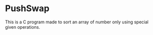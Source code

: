 # PushSwap
This is a C program made to sort an array of number only using special given operations.
